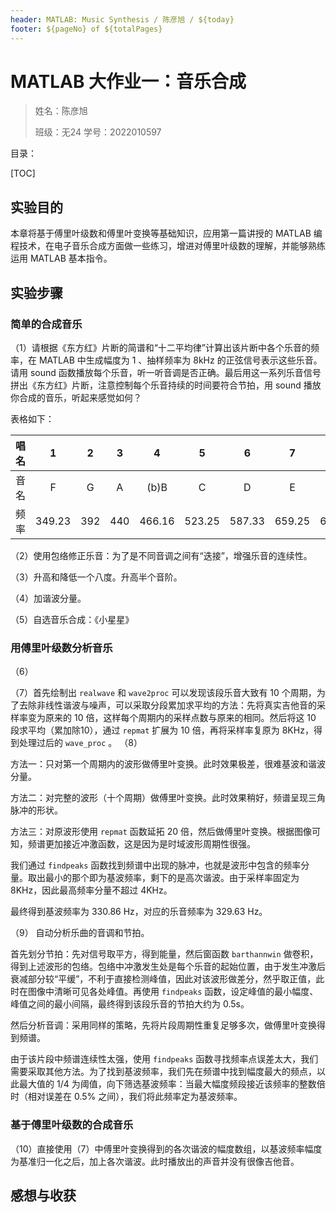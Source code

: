 ```yaml
---
header: MATLAB: Music Synthesis / 陈彦旭 / ${today}
footer: ${pageNo} of ${totalPages}
---
```


# MATLAB 大作业一：音乐合成

> 姓名：陈彦旭
>
> 班级：无24 学号：2022010597



目录：

[TOC]

 

## 实验目的

本章将基于傅里叶级数和傅里叶变换等基础知识，应用第一篇讲授的 MATLAB 编程技术，在电子音乐合成方面做一些练习，增进对傅里叶级数的理解，并能够熟练运用 MATLAB 基本指令。



## 实验步骤

### 简单的合成音乐

（1）请根据《东方红》片断的简谱和“十二平均律”计算出该片断中各个乐音的频率，在 MATLAB 中生成幅度为 1 、抽样频率为 8kHz 的正弦信号表示这些乐音。请用 sound 函数播放每个乐音，听一听音调是否正确。最后用这一系列乐音信号拼出《东方红》片断，注意控制每个乐音持续的时间要符合节拍，用 sound 播放你合成的音乐，听起来感觉如何？

表格如下：

| 唱名 |   1    |  2   |  3   |   4    |   5    |   6    |   7    |   i    |
| :--: | :----: | :--: | :--: | :----: | :----: | :----: | :----: | :----: |
| 音名 |   F    |  G   |  A   |  (b)B  |   C    |   D    |   E    |   F    |
| 频率 | 349.23 | 392  | 440  | 466.16 | 523.25 | 587.33 | 659.25 | 698.45 |



（2）使用包络修正乐音：为了是不同音调之间有“迭接”，增强乐音的连续性。

（3）升高和降低一个八度。升高半个音阶。

（4）加谐波分量。

（5）自选音乐合成：《小星星》



### 用傅里叶级数分析音乐

（6）

（7）首先绘制出 `realwave` 和 `wave2proc` 可以发现该段乐音大致有 10 个周期，为了去除非线性谐波与噪声，可以采取分段累加求平均的方法：先将真实吉他音的采样率变为原来的 10 倍，这样每个周期内的采样点数与原来的相同。然后将这 10 段求平均（累加除10），通过 `repmat` 扩展为 10 倍，再将采样率复原为 8KHz，得到处理过后的 `wave_proc` 。
（8）

方法一：只对第一个周期内的波形做傅里叶变换。此时效果极差，很难基波和谐波分量。

方法二：对完整的波形（十个周期）做傅里叶变换。此时效果稍好，频谱呈现三角脉冲的形状。

方法三：对原波形使用 `repmat` 函数延拓 20 倍，然后做傅里叶变换。根据图像可知，频谱更加接近冲激函数，这是因为是时域波形周期性很强。

我们通过 `findpeaks` 函数找到频谱中出现的脉冲，也就是波形中包含的频率分量。取出最小的那个即为基波频率，剩下的是高次谐波。由于采样率固定为 8KHz，因此最高频率分量不超过 4KHz。

最终得到基波频率为 330.86 Hz，对应的乐音频率为 329.63 Hz。

（9） 自动分析乐曲的音调和节拍。

首先划分节拍：先对信号取平方，得到能量，然后窗函数 `barthannwin` 做卷积，得到上述波形的包络。包络中冲激发生处是每个乐音的起始位置，由于发生冲激后衰减部分较“平缓”，不利于直接检测峰值，因此对该波形做差分，然乎取正值，此时在图像中清晰可见各处峰值。再使用 `findpeaks` 函数，设定峰值的最小幅度、峰值之间的最小间隔，最终得到该段乐音的节拍大约为 0.5s。

然后分析音调：采用同样的策略，先将片段周期性重复足够多次，做傅里叶变换得到频谱。

由于该片段中频谱连续性太强，使用 `findpeaks` 函数寻找频率点误差太大，我们需要采取其他方法。为了找到基波频率，我们先在频谱中找到幅度最大的频点，以此最大值的 1/4 为阈值，向下筛选基波频率：当最大幅度频段接近该频率的整数倍时（相对误差在 0.5% 之间），我们将此频率定为基波频率。



### 基于傅里叶级数的合成音乐

（10）直接使用（7）中傅里叶变换得到的各次谐波的幅度数组，以基波频率幅度为基准归一化之后，加上各次谐波。此时播放出的声音并没有很像吉他音。



## 感想与收获









